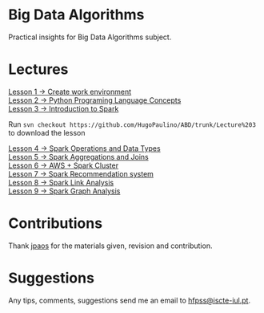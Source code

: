 # Big Data Algorithms
Practical insights for Big Data Algorithms subject.

# Lectures

[Lesson 1 -> Create work environment](https://github.com/HugoPaulino/ABD/tree/master/Lecture%201)  
[Lesson 2 -> Python Programing Language Concepts](https://github.com/HugoPaulino/ABD/blob/master/Lecture%202)  
[Lesson 3 -> Introduction to Spark](https://github.com/HugoPaulino/ABD/blob/master/Lecture%203/) 

Run ```svn checkout https://github.com/HugoPaulino/ABD/trunk/Lecture%203```  to download the lesson 

[Lesson 4 -> Spark Operations and Data Types](https://github.com/HugoPaulino/ABD/tree/master/Lecture%204)  
[Lesson 5 -> Spark Aggregations and Joins](https://github.com/HugoPaulino/ABD/blob/master/Lecture%205)  
[Lesson 6 -> AWS + Spark Cluster](https://github.com/HugoPaulino/ABD/blob/master/Lecture%206)  
[Lesson 7 -> Spark Recommendation system](https://github.com/HugoPaulino/ABD/tree/master/Lecture%207)  
[Lesson 8 -> Spark Link Analysis ](https://github.com/HugoPaulino/ABD/blob/master/Lecture%208)  
[Lesson 9 -> Spark Graph Analysis](https://github.com/HugoPaulino/ABD/blob/master/Lecture%209)  

# Contributions

Thank [jpaos](https://github.com/jpaos) for the materials given, revision and contribution.

# Suggestions

Any tips, comments, suggestions send me an email to <hfpss@iscte-iul.pt>. 
